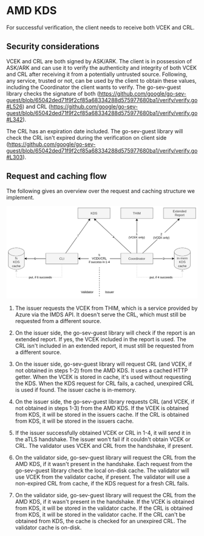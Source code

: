 # AMD KDS

For successful verification, the client needs to receive both VCEK and CRL.

## Security considerations

VCEK and CRL are both signed by ASK/ARK.
The client is in possession of ASK/ARK and can use it to verify the authenticity and integrity of both VCEK and CRL after receiving it from a potentially untrusted source.
Following, any service, trusted or not, can be used by the client to obtain these values, including the Coordinator the client wants to verify.
The go-sev-guest library checks the signature of both (https://github.com/google/go-sev-guest/blob/65042ded71f9f2cf85a68334288d575977680ba1/verify/verify.go#L526) and CRL (https://github.com/google/go-sev-guest/blob/65042ded71f9f2cf85a68334288d575977680ba1/verify/verify.go#L342).

The CRL has an expiration date included. The go-sev-guest library will check the CRL isn't expired during the verification on client side (https://github.com/google/go-sev-guest/blob/65042ded71f9f2cf85a68334288d575977680ba1/verify/verify.go#L303).

## Request and caching flow

The following gives an overview over the request and caching structure we implement.

![](kds.drawio.svg)

1. The issuer requests the VCEK from THIM, which is a service provided by Azure via the IMDS API.
   It doesn't serve the CRL, which must still be requested from a different source.

2. On the issuer side, the go-sev-guest library will check if the report is an extended report.
   If yes, the VCEK included in the report is used.
   The CRL isn't included in an extended report, it must still be requested from a different source.

3. On the issuer side, go-sev-guest library will request CRL (and VCEK, if not obtained in steps 1-2) from the AMD KDS.
   It uses a cached HTTP getter.
   When the VCEK is stored in cache, it's used without requesting the KDS.
   When the KDS request for CRL fails, a cached, unexpired CRL is used if found.
   The issuer cache is in-memory.

4. On the issuer side, the go-sev-guest library requests CRL (and VCEK, if not obtained in steps 1-3) from the AMD KDS.
   If the VCEK is obtained from KDS, it will be stored in the issuers cache.
   If the CRL is obtained from KDS, it will be stored in the issuers cache.

5. If the issuer successfully obtained VCEK or CRL in 1-4, it will send it in the aTLS handshake.
   The issuer won't fail if it couldn't obtain VCEK or CRL.
   The validator uses VCEK and CRL from the handshake, if present.

6. On the validator side, go-sev-guest library will request the CRL from the AMD KDS, if it wasn't present in the handshake.
   Each request from the go-sev-guest library check the local on-disk cache.
   The validator will use VCEK from the validator cache, if present.
   The validator will use a non-expired CRL from cache, if the KDS request for a fresh CRL fails.

7. On the validator side, go-sev-guest library will request the CRL from the AMD KDS, if it wasn't present in the handshake.
   If the VCEK is obtained from KDS, it will be stored in the validator cache.
   If the CRL is obtained from KDS, it will be stored in the validator cache.
   If the CRL can't be obtained from KDS, the cache is checked for an unexpired CRL.
   The validator cache is on-disk.
